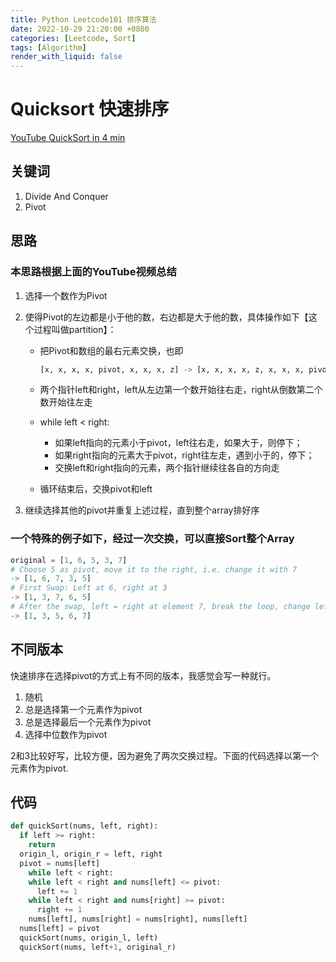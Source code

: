 ```yaml
---
title: Python Leetcode101 排序算法
date: 2022-10-29 21:20:00 +0800
categories: [Leetcode, Sort]
tags: [Algorithm]
render_with_liquid: false
---
```


# Quicksort 快速排序

[YouTube QuickSort in 4 min](https://www.youtube.com/watch?v=Hoixgm4-P4M)

## 关键词

1. Divide And Conquer
2. Pivot

## 思路

### 本思路根据上面的YouTube视频总结

1. 选择一个数作为Pivot

2. 使得Pivot的左边都是小于他的数，右边都是大于他的数，具体操作如下【这个过程叫做partition】：

   - 把Pivot和数组的最右元素交换，也即

     ```python
     [x, x, x, x, pivot, x, x, x, z] -> [x, x, x, x, z, x, x, x, pivot]
     ```

   - 两个指针left和right，left从左边第一个数开始往右走，right从倒数第二个数开始往左走
   - while left < right:
     - 如果left指向的元素小于pivot，left往右走，如果大于，则停下；
     - 如果right指向的元素大于pivot，right往左走，遇到小于的，停下；
     - 交换left和right指向的元素，两个指针继续往各自的方向走
   - 循环结束后，交换pivot和left

3. 继续选择其他的pivot并重复上述过程，直到整个array排好序

   

### 一个特殊的例子如下，经过一次交换，可以直接Sort整个Array

```python
original = [1, 6, 5, 3, 7]
# Choose 5 as pivot, move it to the right, i.e. change it with 7
-> [1, 6, 7, 3, 5]
# First Swap: Left at 6, right at 3
-> [1, 3, 7, 6, 5]
# After the swap, left = right at element 7, break the loop, change left with pivot 5
-> [1, 3, 5, 6, 7]
```

## 不同版本

快速排序在选择pivot的方式上有不同的版本，我感觉会写一种就行。

1. 随机
2. 总是选择第一个元素作为pivot
3. 总是选择最后一个元素作为pivot
4. 选择中位数作为pivot

2和3比较好写，比较方便，因为避免了两次交换过程。下面的代码选择以第一个元素作为pivot.

## 代码

```python
def quickSort(nums, left, right):
  if left >= right:
    return
  origin_l, origin_r = left, right
  pivot = nums[left]
	while left < right:
    while left < right and nums[left] <= pivot:
      left += 1
    while left < right and nums[right] >= pivot:
      right += 1
    nums[left], nums[right] = nums[right], nums[left]
  nums[left] = pivot
  quickSort(nums, origin_l, left)
  quickSort(nums, left+1, original_r)
    
```

